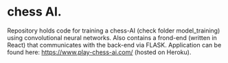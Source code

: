 # chess AI.

Repository holds code for training a chess-AI (check folder model_training) using convolutional neural networks. Also contains a frond-end (written in React) that communicates with the back-end via FLASK. Application can be found here: https://www.play-chess-ai.com/ (hosted on Heroku).
